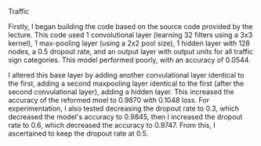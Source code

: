 Traffic

Firstly, I began building the code based on the source code provided by the lecture. This code used 1 convolutional layer (learning 32 filters using a 3x3 kernel), 1 max-pooling layer (using a 2x2 pool size), 1 hidden layer with 128 nodes, a 0.5 dropout rate, and an output layer with output units for all traffic sign categories. This model performed poorly, with an accuracy of 0.0544. 

I altered this base layer by adding another convulational layer identical to the first, adding a second maxpooling layer identical to the first (after the second convulational layer), adding a hidden layer. This increased the accuracy of the reformed moel to 0.9870 with 0.1048 loss. For experimentation, I also tested decreasing the dropout rate to 0.3, which decreased the model's accuracy to 0.9845, then I increased the dropout rate to 0.6, which decreased the accuracy to 0.9747. From this, I ascertained to keep the dropout rate at 0.5.

